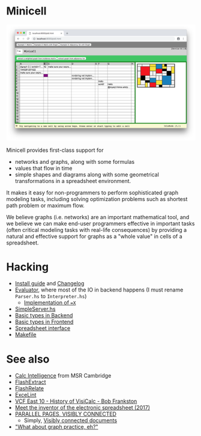 # Minicell


![Minicell screenshot (2018)](https://github.com/johari/minicell/blob/master/static/screenshot.png)

Minicell provides first-class support for
* networks and graphs, along with some formulas
* values that flow in time
* simple shapes and diagrams along with some geometrical transformations
in a spreadsheet environment.

It makes it easy for non-programmers to perform sophisticated graph modeling tasks,
including solving optimization problems such as shortest path problem or maximum flow.

We believe graphs (i.e. networks) are an important mathematical tool,
and we believe we can make end-user programmers effective in
important tasks (often critical modeling tasks with real-life consequences)
by providing a natural and effective support
for graphs as a "whole value" in cells of a spreadsheet.

# Hacking

* [Install guide](https://github.com/johari/minicell/blob/master/INSTALL.md) and [Changelog](https://github.com/johari/minicell/blob/master/CHANGELOG.md)
* [Evaluator](https://github.com/johari/minicell/blob/master/src/Spreadsheet/Evaluator/Parser.hs), where most of the IO in backend happens (I must rename `Parser.hs` to `Interpreter.hs`)
    * [Implementation of `=X`](https://github.com/johari/minicell/blob/e90411cce6aa0b0f39e9f6fb844085681778085b/src/Spreadsheet/Evaluator/Parser.hs#L255-L283)
* [SimpleServer.hs](https://github.com/johari/minicell/blob/master/src/SimpleServer.hs)
* [Basic types in Backend](https://github.com/johari/minicell/blob/master/src/Spreadsheet/Types.hs)
* [Basic types in Frontend](https://github.com/johari/minicell/blob/master/src/Spreadsheet/Types.elm)
* [Spreadsheet interface](https://github.com/johari/minicell/blob/master/src/Spreadsheet.elm)
* [Makefile](https://github.com/johari/minicell/blob/master/Makefile)

# See also

* [Calc Intelligence](https://www.microsoft.com/en-us/research/project/calc-intelligence/) from MSR Cambridge
* [FlashExtract](https://www.youtube.com/watch?v=apTsnpsPEds)
* [FlashRelate](https://www.youtube.com/watch?v=g2Dhf4Tmp8c)
* [ExceLint](https://github.com/ExceLint/ExceLint)
* [VCF East 10 - History of VisiCalc - Bob Frankston](https://www.youtube.com/watch?v=6L2jRc6prEw)
* [Meet the inventor of the electronic spreadsheet (2017)](https://www.youtube.com/watch?v=YDvbDiJZpy0)
* [PARALLEL PAGES, VISIBLY CONNECTED](https://youtu.be/VOmm8ic4Eos?t=239)
    * Simply, [Visibly connected documents](https://youtu.be/VOmm8ic4Eos?t=716)
* ["What about graph practice, eh?"](https://twitter.com/tikhonjelvis/status/1070190089345462274)
